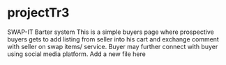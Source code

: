 # projectTr3
SWAP-IT Barter system
This is a simple buyers page where prospective buyers gets to add listing from seller into his cart and exchange comment with seller on swap items/ service. Buyer may further connect with buyer using social media platform.
Add a new file here 